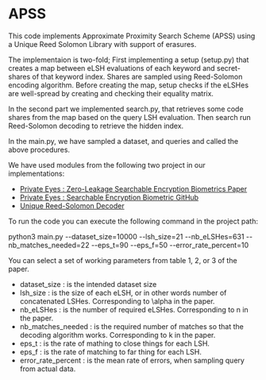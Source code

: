 # APSS

This code implements Approximate Proximity Search Scheme (APSS) using a Unique Reed Solomon Library with support of erasures.

The implementaion is two-fold; First implementing a setup (setup.py) that creates a map between eLSH evaluations of each keyword and secret-shares of that keyword index. Shares are sampled using Reed-Solomon encoding algorithm. Before creating the map, setup checks if the eLSHes are well-spread by creating and checking their equality matrix.

In the second part we implemented search.py, that retrieves some code shares from the map based on the query LSH evaluation. Then search run Reed-Solomon decoding to retrieve the hidden index.

In the main.py, we have sampled a dataset, and queries and called the above procedures.

We have used modules from the following two project in our implementations:

* [Private Eyes : Zero-Leakage Searchable Encryption Biometrics Paper](https://eprint.iacr.org/2023/736)
* [Private Eyes : Searchable Encryption Biometric GitHub](https://github.com/hajulie/searchable_biometric)
* [Unique Reed-Solomon Decoder](https://github.com/lrq3000/unireedsolomon)

To run the code you can execute the following command in the project path:

python3 main.py --dataset_size=10000 --lsh_size=21 --nb_eLSHes=631 --nb_matches_needed=22 --eps_t=90 --eps_f=50 --error_rate_percent=10

You can select a set of working parameters from table 1, 2, or 3 of the paper.

  * dataset_size : is the intended dataset size
  * lsh_size : is the size of each eLSH, or in other words number of concatenated LSHes. Corresponding to \alpha in the paper.
  * nb_eLSHes : is the number of required eLSHes. Corresponding to n in the paper.
  * nb_matches_needed : is the required number of matches so that the decoding algorithm works. Corresponding to k in the paper.
  * eps_t : is the rate of mathing to close things for each LSH.
  * eps_f : is the rate of matching to far thing for each LSH.
  * error_rate_percent : is the mean rate of errors, when sampling query from actual data.
